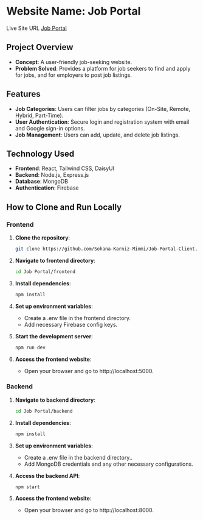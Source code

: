 # Website Name: Job Portal

Live Site URL [Job Portal](https://job-portal-3285e.web.app)

## Project Overview
- **Concept**: A user-friendly job-seeking website.
- **Problem Solved**: Provides a platform for job seekers to find and apply for jobs, and for employers to post job listings.

## Features
- **Job Categories**: Users can filter jobs by categories (On-Site, Remote, Hybrid, Part-Time).
- **User Authentication**: Secure login and registration system with email and Google sign-in options.
- **Job Management**: Users can add, update, and delete job listings.

## Technology Used
- **Frontend**: React, Tailwind CSS, DaisyUI
- **Backend**: Node.js, Express.js
- **Database**: MongoDB
- **Authentication**: Firebase

## How to Clone and Run Locally

### Frontend
1. **Clone the repository**:
   ```sh
   git clone https://github.com/Sohana-Karniz-Mimmi/Job-Portal-Client.git

2. **Navigate to frontend directory**:
   ```sh
   cd Job Portal/frontend

3. **Install dependencies**:
   ```sh
   npm install

4. **Set up environment variables**:
   - Create a .env file in the frontend directory. 
   - Add necessary Firebase config keys.

5. **Start the development server**:
   ```sh
   npm run dev

6. **Access the frontend website**:
   - Open your browser and go to http://localhost:5000.

### Backend
1. **Navigate to backend directory**:
   ```sh
   cd Job Portal/backend

2. **Install dependencies**:
   ```sh
   npm install

3. **Set up environment variables**:  
   - Create a .env file in the  backend directory..  
   - Add MongoDB credentials and any other necessary configurations.

4. **Access the backend API**:
   ```sh
   npm start


5. **Access the frontend website**:
   - Open your browser and go to http://localhost:8000.


